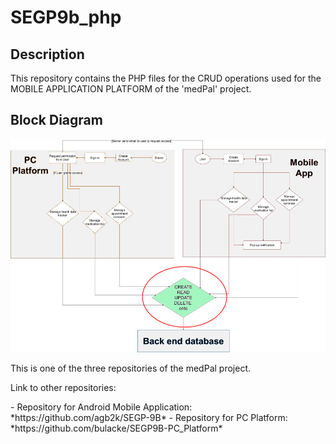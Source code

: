 # SEGP9b_php

## Description

<p>This repository contains the PHP files for the CRUD operations used for the MOBILE APPLICATION PLATFORM of the 'medPal' project.</P>

## Block Diagram

!['Block Diagram'](bd-crud-marked.png)

<p>This is one of the three repositories of the medPal project.</p>
<p>Link to other repositories:</p>
- Repository for Android Mobile Application: *https://github.com/agb2k/SEGP-9B*
- Repository for PC Platform: *https://github.com/bulacke/SEGP9B-PC_Platform*
